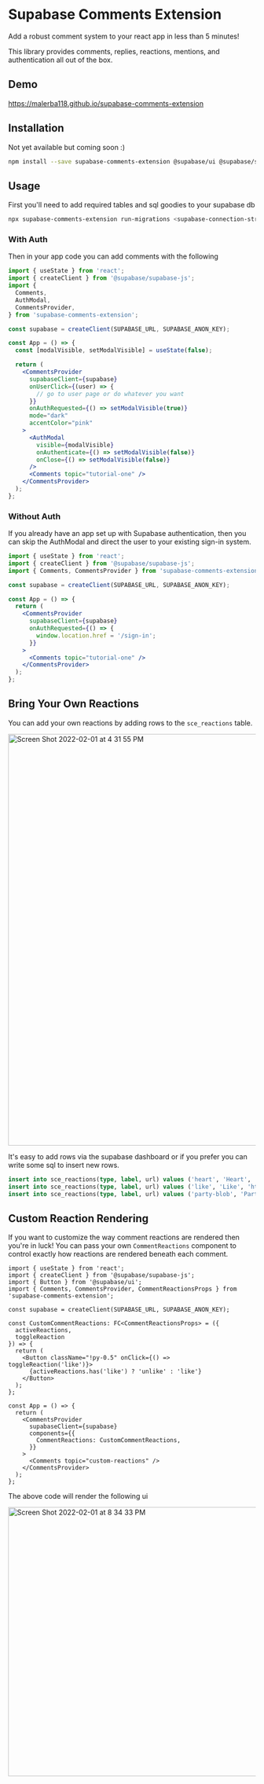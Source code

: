 # Supabase Comments Extension

Add a robust comment system to your react app in less than 5 minutes! 

This library provides comments, replies, reactions, mentions, and authentication all out of the box.

## Demo 

https://malerba118.github.io/supabase-comments-extension

## Installation

Not yet available but coming soon :)

```bash
npm install --save supabase-comments-extension @supabase/ui @supabase/supabase-js react-query
```

## Usage

First you'll need to add required tables and sql goodies to your supabase db

```bash
npx supabase-comments-extension run-migrations <supabase-connection-string>  # eg: postgresql://postgres:some-made-up-password@db.ddziybrgjepxqpsflsiv.supabase.co:5432/postgres
```

### With Auth

Then in your app code you can add comments with the following

```jsx
import { useState } from 'react';
import { createClient } from '@supabase/supabase-js';
import {
  Comments,
  AuthModal,
  CommentsProvider,
} from 'supabase-comments-extension';

const supabase = createClient(SUPABASE_URL, SUPABASE_ANON_KEY);

const App = () => {
  const [modalVisible, setModalVisible] = useState(false);

  return (
    <CommentsProvider
      supabaseClient={supabase}
      onUserClick={(user) => {
        // go to user page or do whatever you want
      }}
      onAuthRequested={() => setModalVisible(true)}
      mode="dark"
      accentColor="pink"
    >
      <AuthModal
        visible={modalVisible}
        onAuthenticate={() => setModalVisible(false)}
        onClose={() => setModalVisible(false)}
      />
      <Comments topic="tutorial-one" />
    </CommentsProvider>
  );
};
```

### Without Auth

If you already have an app set up with Supabase authentication,
then you can skip the AuthModal and direct the user to your
existing sign-in system.

```jsx
import { useState } from 'react';
import { createClient } from '@supabase/supabase-js';
import { Comments, CommentsProvider } from 'supabase-comments-extension';

const supabase = createClient(SUPABASE_URL, SUPABASE_ANON_KEY);

const App = () => {
  return (
    <CommentsProvider
      supabaseClient={supabase}
      onAuthRequested={() => {
        window.location.href = '/sign-in';
      }}
    >
      <Comments topic="tutorial-one" />
    </CommentsProvider>
  );
};
```

## Bring Your Own Reactions

You can add your own reactions by adding rows to the `sce_reactions` table.

<img width="838" alt="Screen Shot 2022-02-01 at 4 31 55 PM" src="https://user-images.githubusercontent.com/5760059/152088763-8de5ac3f-ebc6-4337-8ad7-073ce63b288b.png">


It's easy to add rows via the supabase dashboard or if you prefer you can write some sql to insert new rows.


```sql
insert into sce_reactions(type, label, url) values ('heart', 'Heart', 'https://emojis.slackmojis.com/emojis/images/1596061862/9845/meow_heart.png?1596061862');
insert into sce_reactions(type, label, url) values ('like', 'Like', 'https://emojis.slackmojis.com/emojis/images/1588108689/8789/fb-like.png?1588108689');
insert into sce_reactions(type, label, url) values ('party-blob', 'Party Blob', 'https://emojis.slackmojis.com/emojis/images/1547582922/5197/party_blob.gif?1547582922');
```

## Custom Reaction Rendering

If you want to customize the way comment reactions are rendered then you're in luck!
You can pass your own `CommentReactions` component to control exactly how reactions are rendered beneath each comment.

```tsx
import { useState } from 'react';
import { createClient } from '@supabase/supabase-js';
import { Button } from '@supabase/ui';
import { Comments, CommentsProvider, CommentReactionsProps } from 'supabase-comments-extension';

const supabase = createClient(SUPABASE_URL, SUPABASE_ANON_KEY);

const CustomCommentReactions: FC<CommentReactionsProps> = ({ 
  activeReactions, 
  toggleReaction 
}) => {
  return (
    <Button className="!py-0.5" onClick={() => toggleReaction('like')}>
      {activeReactions.has('like') ? 'unlike' : 'like'}
    </Button>
  );
};

const App = () => {
  return (
    <CommentsProvider
      supabaseClient={supabase}
      components={{
        CommentReactions: CustomCommentReactions,
      }}
    >
      <Comments topic="custom-reactions" />
    </CommentsProvider>
  );
};
```


The above code will render the following ui


<img width="548" alt="Screen Shot 2022-02-01 at 8 34 33 PM" src="https://user-images.githubusercontent.com/5760059/152089497-515113e0-5281-4a2e-8c58-5f8c2e40f812.png">


